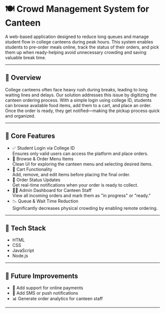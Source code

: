 # 🍽️ Crowd Management System for Canteen
A web-based application designed to reduce long queues and manage student flow in college canteens during peak hours. This system enables students to pre-order meals online, track the status of their orders, and pick them up when ready-helping avoid unnecessary crowding and saving valuable break time.
***
## 🚀 Overview  
College canteens often face heavy rush during breaks, leading to long waiting lines and delays. Our solution addresses this issue by digitizing the canteen ordering process.
With a simple login using college ID, students can browse available food items, add them to a cart, and place an order. Once the order is ready, they get notified—making the pickup process quick and organized.
***
## 🔑 Core Features
* ✅ Student Login via College ID  
  Ensures only valid users can access the platform and place orders.  
* 🍔 Browse & Order Menu Items  
   Clean UI for exploring the canteen menu and selecting desired items.  
* 🛒 Cart Functionality  
  Add, remove, and edit items before placing the final order.
* 📲 Order Status Updates  
  Get real-time notifications when your order is ready to collect.
* 👨‍🍳 Admin Dashboard for Canteen Staff  
  View all incoming orders and mark them as "in progress" or "ready."
* 📉 Queue & Wait Time Reduction  
  Significantly decreases physical crowding by enabling remote ordering.
***
## 🧰 Tech Stack  
* HTML  
* CSS  
* JavaScript   
* Node.js
***
## 🚧 Future Improvements
* 🧾 Add support for online payments  
* 🔔 Add SMS or push notifications  
* 📊 Generate order analytics for canteen staff  
***
